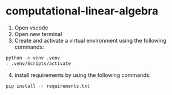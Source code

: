 # computational-linear-algebra

1. Open vscode
2. Open new terminal
3. Create and activate a virtual environment using the following commands:

```bash
python -m venv .venv
. .venv/Scripts/activate
```

4. install requirements by using the following commands:

```bash
pip install -r requirements.txt
```